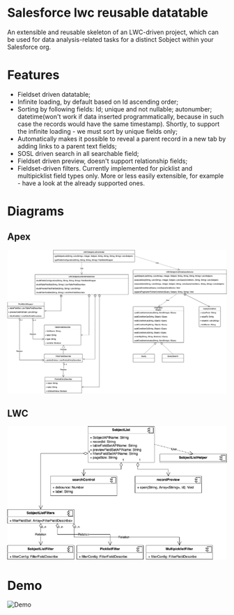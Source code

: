 # Salesforce lwc reusable datatable

An extensible and reusable skeleton of an LWC-driven project, which can be used for data analysis-related tasks for a distinct Sobject within your Salesforce org.

# Features
<ul>
    <li>Fieldset driven datatable;</li>
    <li>Infinite loading, by default based on Id ascending order;</li>
    <li>Sorting by following fields: Id; unique and not nullable; autonumber; datetime(won't work if data inserted programmatically, because in such case the records would have the same timestamp). Shortly, to support the infinite loading - we must sort by unique fields only;</li>
    <li>Automatically makes it possible to reveal a parent record in a new tab by adding links to a parent text fields;</li>
    <li>SOSL driven search in all searchable field;</li>
    <li>Fieldset driven preview, doesn't support relationship fields;</li>
    <li>Fieldset-driven filters. Currently implemented for picklist and multipicklist field types only. More or less easily extensible, for example - have a look at the already supported ones.</li>
</ul>

# Diagrams
## Apex
![Diagram](/readme-resources/apex.drawio.png "APEX Diagram")

## LWC
![Diagram](/readme-resources/lwc.drawio.png "LWC Diagram")

# Demo

![Demo](/readme-resources/demo.gif)